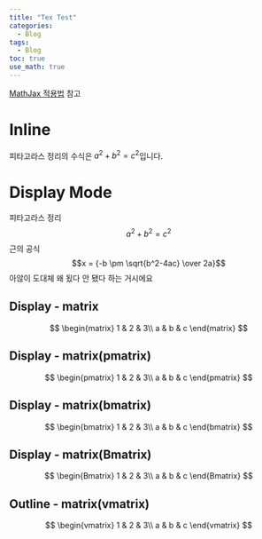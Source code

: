```yaml
---
title: "Tex Test"
categories:
  - Blog
tags:
  - Blog
toc: true
use_math: true
---
```


[MathJax 적용법](https://subinium.github.io/mathjax/) 참고

# Inline
피타고라스 정리의 수식은 $a^2+b^2=c^2$입니다.

# Display Mode
피타고라스 정리
$$a^2+b^2=c^2$$
근의 공식
$$x = {-b \pm \sqrt{b^2-4ac} \over 2a}$$
아않이 도대체 왜 됬다 안 됐다 하는 거시에요

## Display - matrix
$$
\begin{matrix}
1 & 2 & 3\\
a & b & c
\end{matrix}
$$

## Display - matrix(pmatrix)
$$
\begin{pmatrix}
1 & 2 & 3\\
a & b & c
\end{pmatrix}
$$

## Display - matrix(bmatrix)
$$
\begin{bmatrix}
1 & 2 & 3\\
a & b & c
\end{bmatrix}
$$

## Display - matrix(Bmatrix)
$$
\begin{Bmatrix}
1 & 2 & 3\\
a & b & c
\end{Bmatrix}
$$

## Outline - matrix(vmatrix)
$$
\begin{vmatrix}
1 & 2 & 3\\
a & b & c
\end{vmatrix}
$$